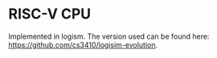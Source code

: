 # RISC-V CPU 

Implemented in logism. The version used can be found here: https://github.com/cs3410/logisim-evolution.
